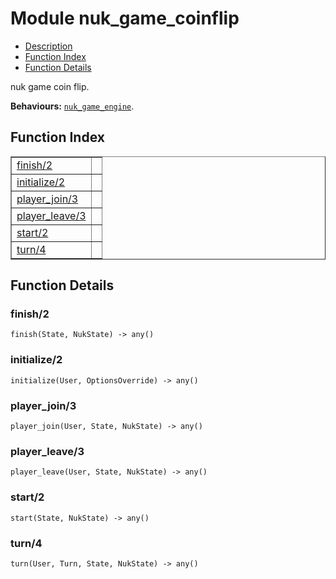 

# Module nuk_game_coinflip #
* [Description](#description)
* [Function Index](#index)
* [Function Details](#functions)

nuk game coin flip.

__Behaviours:__ [`nuk_game_engine`](nuk_game_engine.md).

<a name="index"></a>

## Function Index ##


<table width="100%" border="1" cellspacing="0" cellpadding="2" summary="function index"><tr><td valign="top"><a href="#finish-2">finish/2</a></td><td></td></tr><tr><td valign="top"><a href="#initialize-2">initialize/2</a></td><td></td></tr><tr><td valign="top"><a href="#player_join-3">player_join/3</a></td><td></td></tr><tr><td valign="top"><a href="#player_leave-3">player_leave/3</a></td><td></td></tr><tr><td valign="top"><a href="#start-2">start/2</a></td><td></td></tr><tr><td valign="top"><a href="#turn-4">turn/4</a></td><td></td></tr></table>


<a name="functions"></a>

## Function Details ##

<a name="finish-2"></a>

### finish/2 ###

`finish(State, NukState) -> any()`

<a name="initialize-2"></a>

### initialize/2 ###

`initialize(User, OptionsOverride) -> any()`

<a name="player_join-3"></a>

### player_join/3 ###

`player_join(User, State, NukState) -> any()`

<a name="player_leave-3"></a>

### player_leave/3 ###

`player_leave(User, State, NukState) -> any()`

<a name="start-2"></a>

### start/2 ###

`start(State, NukState) -> any()`

<a name="turn-4"></a>

### turn/4 ###

`turn(User, Turn, State, NukState) -> any()`

